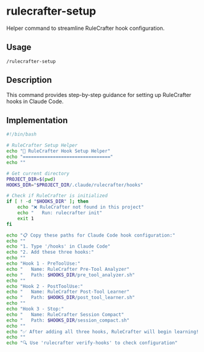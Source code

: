 # rulecrafter-setup

Helper command to streamline RuleCrafter hook configuration.

## Usage

```
/rulecrafter-setup
```

## Description

This command provides step-by-step guidance for setting up RuleCrafter hooks in Claude Code.

## Implementation

```bash
#!/bin/bash

# RuleCrafter Setup Helper
echo "🚀 RuleCrafter Hook Setup Helper"
echo "================================"
echo ""

# Get current directory
PROJECT_DIR=$(pwd)
HOOKS_DIR="$PROJECT_DIR/.claude/rulecrafter/hooks"

# Check if RuleCrafter is initialized
if [ ! -d "$HOOKS_DIR" ]; then
    echo "❌ RuleCrafter not found in this project"
    echo "   Run: rulecrafter init"
    exit 1
fi

echo "📋 Copy these paths for Claude Code hook configuration:"
echo ""
echo "1. Type '/hooks' in Claude Code"
echo "2. Add these three hooks:"
echo ""
echo "Hook 1 - PreToolUse:"
echo "   Name: RuleCrafter Pre-Tool Analyzer"
echo "   Path: $HOOKS_DIR/pre_tool_analyzer.sh"
echo ""
echo "Hook 2 - PostToolUse:"
echo "   Name: RuleCrafter Post-Tool Learner"  
echo "   Path: $HOOKS_DIR/post_tool_learner.sh"
echo ""
echo "Hook 3 - Stop:"
echo "   Name: RuleCrafter Session Compact"
echo "   Path: $HOOKS_DIR/session_compact.sh"
echo ""
echo "✅ After adding all three hooks, RuleCrafter will begin learning!"
echo ""
echo "🔍 Use 'rulecrafter verify-hooks' to check configuration"
```
